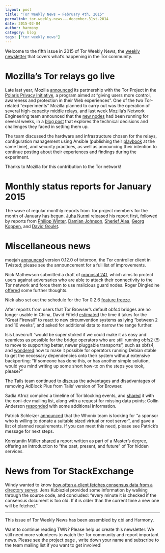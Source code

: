 ```yaml
---
layout: post
title: "Tor Weekly News — February 4th, 2015"
permalink: tor-weekly-news-—-december-31st-2014
date: 2015-02-04
author: harmony
category: blog
tags: ["tor weekly news"]
---
```


Welcome to the fifth issue in 2015 of Tor Weekly News, the [weekly newsletter](https://lists.torproject.org/cgi-bin/mailman/listinfo/tor-news) that covers what’s happening in the Tor community.

Mozilla’s Tor relays go live
============================

Late last year, Mozilla [announced](https://lists.torproject.org/pipermail/tor-news/2014-November/000071.html) its partnership with the Tor Project in the [Polaris Privacy Initiative](https://blog.mozilla.org/privacy/2014/11/10/introducing-polaris-privacy-initiative-to-accelerate-user-focused-privacy-online/), a program aimed at “giving users more control, awareness and protection in their Web experiences”. One of the two Tor-related “experiments” Mozilla planned to carry out was the operation of several high-capacity middle relays, and last week Mozilla’s Network Engineering team announced that the [new nodes](https://globe.torproject.org/#/search/query=mozilla) had been running for several weeks, in a [blog post](https://blog.mozilla.org/it/2015/01/28/deploying-tor-relays/) that explores the technical decisions and challenges they faced in setting them up.

The team discussed the hardware and infrastructure chosen for the relays, configuration management using Ansible (publishing their [playbook](https://github.com/XioNoX/moz-tor-relays/) at the same time), and security practices, as well as announcing their intention to continue posting about their experiences and findings during the experiment.

Thanks to Mozilla for this contribution to the Tor network!

Monthly status reports for January 2015
=======================================

The wave of regular monthly reports from Tor project members for the month of January has begun. [Juha Nurmi](https://lists.torproject.org/pipermail/tor-reports/2015-January/000748.html) released his report first, followed by reports from [Philipp Winter](https://lists.torproject.org/pipermail/tor-reports/2015-January/000749.html), [Damian Johnson](https://lists.torproject.org/pipermail/tor-reports/2015-February/000750.html), [Sherief Alaa](https://lists.torproject.org/pipermail/tor-reports/2015-February/000751.html), [Georg Koppen](https://lists.torproject.org/pipermail/tor-reports/2015-February/000752.html), and [David Goulet](https://lists.torproject.org/pipermail/tor-reports/2015-February/000753.html).

Miscellaneous news
==================

meejah [announced](https://lists.torproject.org/pipermail/tor-dev/2015-February/008227.html) version 0.12.0 of txtorcon, the Tor controller client in Twisted; please see the announcement for a full list of improvements.

Nick Mathewson submitted a draft of [proposal 241](https://lists.torproject.org/pipermail/tor-dev/2015-February/008223.html), which aims to protect users against adversaries who are able to attack their connectivity to the Tor network and force them to use malicious guard nodes. Roger Dingledine [offered](https://lists.torproject.org/pipermail/tor-dev/2015-February/008226.html) some further thoughts.

Nick also set out the schedule for the Tor 0.2.6 [feature freeze](https://lists.torproject.org/pipermail/tor-dev/2015-January/008216.html).

After reports from users that Tor Browser’s default obfs4 bridges are no longer usable in China, David Fifield [estimated](https://lists.torproject.org/pipermail/tor-dev/2015-February/008222.html) the time it takes for the “Great Firewall” to react to new circumvention systems as lying “between 2 and 10 weeks”, and asked for additional data to narrow the range further.

Isis Lovecruft “would be super stoked if we could make it as easy and seamless as possible for the bridge operators who are still running obfs2 (!!) to move to supporting better, newer pluggable transports”, such as obfs4, and [wondered](https://lists.torproject.org/pipermail/tor-relays/2015-February/006346.html) how to make it possible for operators running Debian stable to get the necessary dependencies onto their system without extensive backporting: “If someone has done this, or has another simple solution, would you mind writing up some short how-to on the steps you took, please?”

The Tails team continued to [discuss](https://mailman.boum.org/pipermail/tails-dev/2015-February/008003.html) the advantages and disadvantages of removing AdBlock Plus from Tails’ version of Tor Browser.

Sadia Afroz compiled a timeline of Tor blocking events, and [shared](https://lists.torproject.org/pipermail/ooni-dev/2015-February/000241.html) it with the ooni-dev mailing list, along with a request for missing data points; Collin Anderson [responded](https://lists.torproject.org/pipermail/ooni-dev/2015-February/000242.html) with some additional information.

Patrick Schleizer [announced](https://lists.torproject.org/pipermail/tor-talk/2015-February/036675.html) that the Whonix team is looking for “a sponsor who is willing to donate a suitable sized virtual or root server”, and gave a list of planned requirements. If you can meet this need, please see Patrick’s message for next steps.

Konstantin Müller [shared](https://lists.torproject.org/pipermail/tor-talk/2015-February/036709.html) a report written as part of a Master’s degree, offering an introduction to “the past, present, and future” of Tor hidden services.

News from Tor StackExchange
===========================

Windy wanted to know [how often a client fetches consensus data from a directory server](https://tor.stackexchange.com/q/6087/88). Jens Kubieziel provided some information by walking through the source code, and concluded: “every minute it is checked if the consensus document is too old. If it is older than the current time a new one will be fetched.”

* * * * *

This issue of Tor Weekly News has been assembled by qbi and Harmony.

Want to continue reading TWN? Please help us create this newsletter. We still need more volunteers to watch the Tor community and report important news. Please see the project page [](https://trac.torproject.org/projects/tor/wiki/TorWeeklyNews), write down your name and subscribe to the team mailing list [](https://lists.torproject.org/cgi-bin/mailman/listinfo/news-team) if you want to get involved!
